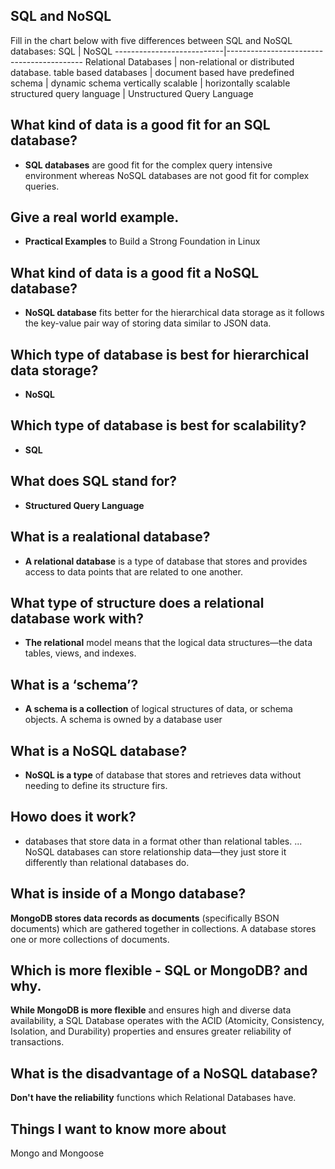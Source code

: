 ## SQL and NoSQL

Fill in the chart below with five differences between SQL and NoSQL databases:
 SQL                        |     NoSQL
 ---------------------------|------------------------------------------ 
  Relational Databases      |  non-relational or distributed database. 
 table based databases      | document based
 have predefined schema     | dynamic schema
 vertically scalable        | horizontally scalable
 structured query language  | Unstructured Query Language



## What kind of data is a good fit for an SQL database?

- **SQL databases** are good fit for the complex query intensive environment whereas NoSQL databases are not good fit for complex queries. 

## Give a real world example.

- **Practical Examples** to Build a Strong Foundation in Linux

## What kind of data is a good fit a NoSQL database?


- **NoSQL database** fits better for the hierarchical data storage as it follows the key-value pair way of storing data similar to JSON data.


## Which type of database is best for hierarchical data storage?

- **NoSQL**

## Which type of database is best for scalability?

- **SQL**


## What does SQL stand for?


- **Structured Query Language**


## What is a realational database?


- **A relational database** is a type of database that stores and provides access to data points that are related to one another. 


## What type of structure does a relational database work with?

- **The relational** model means that the logical data structures—the data tables, views, and indexes.


## What is a ‘schema’?

- **A schema is a collection** of logical structures of data, or schema objects. A schema is owned by a database user 

## What is a NoSQL database?

- **NoSQL is a type** of database that stores and retrieves data without needing to define its structure firs.


## Howo does it work?


- databases that store data in a format other than relational tables. ... NoSQL databases can store relationship data—they just store it differently than relational databases do.

## What is inside of a Mongo database?

**MongoDB stores data records as documents** (specifically BSON documents) which are gathered together in collections. A database stores one or more collections of documents.

## Which is more flexible - SQL or MongoDB? and why.

**While MongoDB is more flexible** and ensures high and diverse data availability, a SQL Database operates with the ACID (Atomicity, Consistency, Isolation, and Durability) properties and ensures greater reliability of transactions.


## What is the disadvantage of a NoSQL database?

**Don't have the reliability** functions which Relational Databases have.

## Things I want to know more about

Mongo and Mongoose
